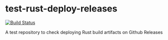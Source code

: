 # test-rust-deploy-releases

[![Build Status](https://travis-ci.org/arnavb/test-rust-deploy-releases.svg?branch=master)](https://travis-ci.org/arnavb/test-rust-deploy-releases)

A test repository to check deploying Rust build artifacts on Github Releases
